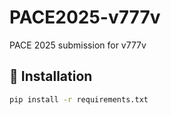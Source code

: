 # PACE2025-v777v
PACE 2025 submission for v777v

## 🔧 Installation

```bash
pip install -r requirements.txt
